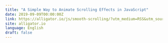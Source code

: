 ```yaml
---
title: "A Simple Way to Animate Scrolling Effects in JavaScript"
date: 2019-09-09T00:00:00Z
link: https://alligator.io/js/smooth-scrolling/?utm_medium=RSS&utm_source=news.12bit.vn
site: alligator.io
language: English
draft: false
---
```

